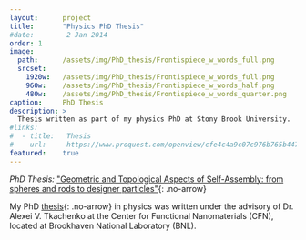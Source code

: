 ```yaml
---
layout:      project
title:       "Physics PhD Thesis"
#date:        2 Jan 2014
order: 1
image:
  path:      /assets/img/PhD_thesis/Frontispiece_w_words_full.png
  srcset:
    1920w:   /assets/img/PhD_thesis/Frontispiece_w_words_full.png
    960w:    /assets/img/PhD_thesis/Frontispiece_w_words_half.png
    480w:    /assets/img/PhD_thesis/Frontispiece_w_words_quarter.png
caption:     PhD Thesis
description: >
  Thesis written as part of my physics PhD at Stony Brook University.
#links:
#  - title:   Thesis
#    url:     https://www.proquest.com/openview/cfe4c4a9c07c976b765b4474a40b6436/1?pq-origsite=gscholar&cbl=18750&diss=y
featured:    true
---
```


*PhD Thesis:* ["Geometric and Topological Aspects of Self-Assembly: from spheres and rods to designer particles"](https://www.proquest.com/openview/cfe4c4a9c07c976b765b4474a40b6436/1?pq-origsite=gscholar&cbl=18750&diss=y){: .no-arrow}


My PhD [thesis](https://www.proquest.com/openview/cfe4c4a9c07c976b765b4474a40b6436/1?pq-origsite=gscholar&cbl=18750&diss=y){: .no-arrow} in physics was written under the advisory of Dr. Alexei V. Tkachenko at the Center for Functional Nanomaterials (CFN), located at Brookhaven National Laboratory (BNL).


<style>
.no-arrow::after {
  content: none !important;
}
</style>

